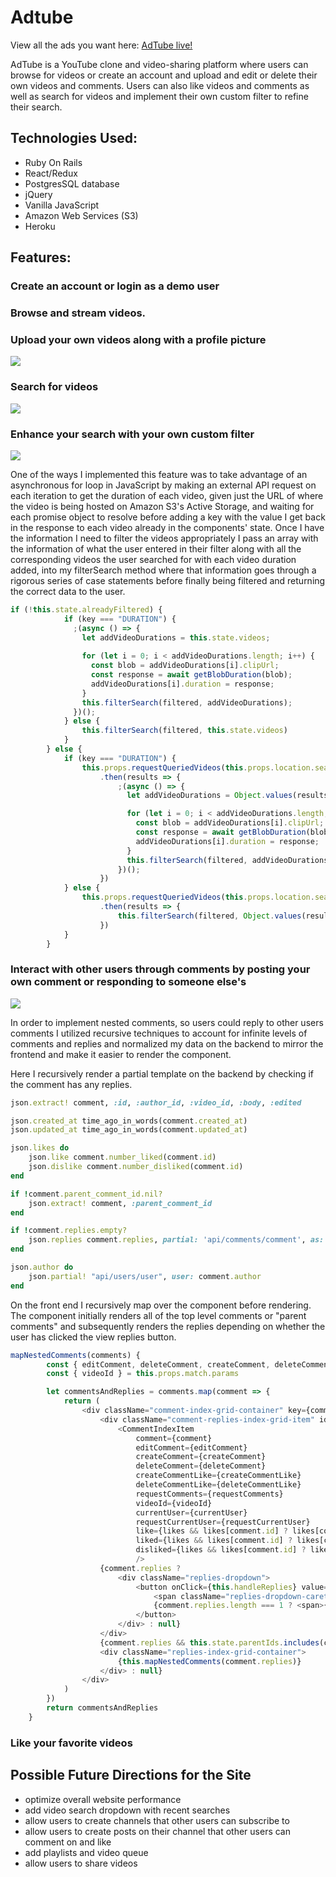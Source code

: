 # **Adtube**

View all the ads you want here: [AdTube live!](https://adtube1.herokuapp.com/#/)

AdTube is a YouTube clone and video-sharing platform where users can browse for videos or create an account and upload and edit or delete their own
videos and comments. Users can also like videos and comments as well as search for videos and implement their own custom filter to refine their search.

## **Technologies Used:**

* Ruby On Rails
* React/Redux
* PostgresSQL database
* jQuery
* Vanilla JavaScript
* Amazon Web Services (S3)
* Heroku

## **Features:**

### Create an account or login as a demo user
### Browse and stream videos.
### Upload your own videos along with a profile picture

![](upload_photo_demo.gif)

### Search for videos

![](search_demo.gif)

### Enhance your search with your own custom filter

![](filter_demo.gif)

One of the ways I implemented this feature was to take advantage of an asynchronous for loop
in JavaScript by making an external API request on each iteration to get the duration of each video, given just the URL of
where the video is being hosted on Amazon S3's Active Storage, and waiting for each promise object to resolve before adding a key with the 
value I get back in the response to each video already in the components' state. Once I have the information I need to filter the videos
appropriately I pass an array with the information of what the user entered in their filter along with all the corresponding videos the user
searched for with each video duration added, into my filterSearch method where that information goes through a rigorous series of case statements
before finally being filtered and returning the correct data to the user.

```javascript
if (!this.state.alreadyFiltered) {
            if (key === "DURATION") {
              ;(async () => {
                let addVideoDurations = this.state.videos;
 
                for (let i = 0; i < addVideoDurations.length; i++) {
                  const blob = addVideoDurations[i].clipUrl;
                  const response = await getBlobDuration(blob);
                  addVideoDurations[i].duration = response;
                }
                this.filterSearch(filtered, addVideoDurations);
              })();
            } else {
                this.filterSearch(filtered, this.state.videos)
            }
        } else {
            if (key === "DURATION") {
                this.props.requestQueriedVideos(this.props.location.search)
                    .then(results => {
                        ;(async () => {
                          let addVideoDurations = Object.values(results.videos);

                          for (let i = 0; i < addVideoDurations.length; i++) {
                            const blob = addVideoDurations[i].clipUrl;
                            const response = await getBlobDuration(blob);
                            addVideoDurations[i].duration = response;
                          }
                          this.filterSearch(filtered, addVideoDurations);
                        })();
                    })
            } else {
                this.props.requestQueriedVideos(this.props.location.search)
                    .then(results => {
                        this.filterSearch(filtered, Object.values(results.videos))
                    })
            }
        }
```
### Interact with other users through comments by posting your own comment or responding to someone else's

![](comment_demo.gif)

In order to implement nested comments, so users could reply to other users comments I utilized recursive techniques
to account for infinite levels of comments and replies and normalized my data on the backend to mirror the frontend
and make it easier to render the component.

Here I recursively render a partial template on the backend by checking if the comment has any replies.

```ruby
json.extract! comment, :id, :author_id, :video_id, :body, :edited

json.created_at time_ago_in_words(comment.created_at)
json.updated_at time_ago_in_words(comment.updated_at)

json.likes do
    json.like comment.number_liked(comment.id)
    json.dislike comment.number_disliked(comment.id)
end

if !comment.parent_comment_id.nil?
    json.extract! comment, :parent_comment_id
end

if !comment.replies.empty? 
    json.replies comment.replies, partial: 'api/comments/comment', as: :comment
end

json.author do
    json.partial! "api/users/user", user: comment.author
end
```
On the front end I recursively map over the component before rendering. The component initially renders all of the top level
comments or "parent comments" and subsequently renders the replies depending on whether the user has clicked the view replies 
button.

```javascript
mapNestedComments(comments) {
        const { editComment, deleteComment, createComment, deleteCommentLike, createCommentLike, currentUser, requestCurrentUser, likes, requestComments } = this.props
        const { videoId } = this.props.match.params

        let commentsAndReplies = comments.map(comment => {
            return (
                <div className="comment-index-grid-container" key={comment.id}>
                    <div className="comment-replies-index-grid-item" id={comment.id}>
                        <CommentIndexItem
                            comment={comment}
                            editComment={editComment}
                            createComment={createComment}
                            deleteComment={deleteComment}
                            createCommentLike={createCommentLike}
                            deleteCommentLike={deleteCommentLike}
                            requestComments={requestComments}
                            videoId={videoId}
                            currentUser={currentUser}
                            requestCurrentUser={requestCurrentUser}
                            like={likes && likes[comment.id] ? likes[comment.id] : null}
                            liked={likes && likes[comment.id] ? likes[comment.id].liked : false}
                            disliked={likes && likes[comment.id] ? likes[comment.id].disliked : false}
                            />
                    {comment.replies ?
                        <div className="replies-dropdown">
                            <button onClick={this.handleReplies} value={comment.id}>
                                <span className="replies-dropdown-caret">{this.state.parentIds.includes(comment.id) ? <FaCaretUp /> : <FaCaretDown />}</span> 
                                {comment.replies.length === 1 ? <span>{this.state.parentIds.includes(comment.id) ? "Hide" : "View"} reply</span> : <span>{this.state.parentIds.includes(comment.id) ? "Hide" : "View"} {comment.replies.length} replies</span>}
                            </button>
                        </div> : null}
                    </div>
                    {comment.replies && this.state.parentIds.includes(comment.replies[0].parentCommentId) ?
                    <div className="replies-index-grid-container">
                        {this.mapNestedComments(comment.replies)}
                    </div> : null}
                </div>
            )
        })
        return commentsAndReplies
    }
```
### Like your favorite videos

## **Possible Future Directions for the Site**

* optimize overall website performance
* add video search dropdown with recent searches
* allow users to create channels that other users can subscribe to
* allow users to create posts on their channel that other users can comment on and like
* add playlists and video queue
* allow users to share videos

